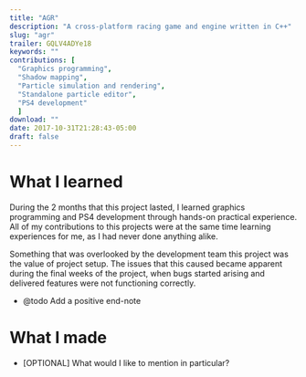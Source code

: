```yaml
---
title: "AGR"
description: "A cross-platform racing game and engine written in C++"
slug: "agr"
trailer: GQLV4ADYe18
keywords: ""
contributions: [
  "Graphics programming",
  "Shadow mapping",
  "Particle simulation and rendering",
  "Standalone particle editor",
  "PS4 development"
  ]
download: ""
date: 2017-10-31T21:28:43-05:00
draft: false
---
```


# What I learned
During the 2 months that this project lasted, I learned graphics programming and PS4 development through hands-on practical experience. All of my contributions to this projects were at the same time learning experiences for me, as I had never done anything alike.

Something that was overlooked by the development team this project was the value of project setup. The issues that this caused became apparent during the final weeks of the project, when bugs started arising and delivered features were not functioning correctly.

- @todo Add a positive end-note

# What I made
- [OPTIONAL] What would I like to mention in particular?
